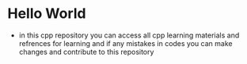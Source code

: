 <h1>Hello World</h1>

* in this cpp repository you can access all cpp learning materials and refrences for learning 
and if any mistakes in codes you can make changes and contribute to this repository
